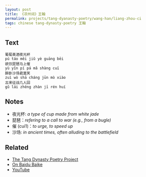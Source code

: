 ```yaml
---
layout: post
title: 《凉州词》王翰
permalink: projects/tang-dyanasty-poetry/wang-han/liang-zhou-ci
tags: chinese tang-dynasty-poetry 王翰
---
```


## Text

```
葡萄美酒夜光杯
pú táo měi jiǔ yè guāng bēi
欲饮琵琶马上催
yù yǐn pí pá mǎ shàng cuī
醉卧沙场君莫笑
zuì wò shā cháng jūn mò xiào
古来征战几人回
gǔ lái zhēng zhàn jī rén huí
```

## Notes

* 夜光杯: *a type of cup made from white jade*
* 琵琶：*refering to a call to war (e.g., from a bugle)*
* 催 (cui1)：*to urge, to speed up*
* 沙场: *in ancient times, often alluding to the battlefield*

## Related

* [The Tang Dynasty Poetry Project](/projects/tang-dynasty-poetry-project)
* [On Baidu Baike](https://baike.baidu.com/item/%E5%87%89%E5%B7%9E%E8%AF%8D/1570828)
* [YouTube](https://youtu.be/7RCxvnv9rnQ)

